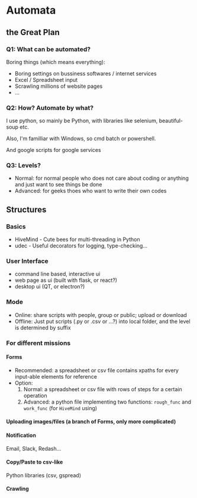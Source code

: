 # Automata
## the **Great Plan**

### Q1: What can be automated?
Boring things (which means everything):
- Boring settings on bussiness softwares / internet services
- Excel / Spreadsheet input
- Scrawling millions of website pages
- ...

### Q2: How? Automate by what?
I use python, so mainly be Python, with libraries like selenium, beautiful-soup etc.

Also, I'm familliar with Windows, so cmd batch or powershell.

And google scripts for google services

### Q3: Levels?
- Normal: for normal people who does not care about coding or anything and just want to see things be done
- Advanced: for geeks thoes who want to write their own codes

## Structures

### Basics
- HiveMind - Cute bees for multi-threading in Python
- udec - Useful decorators for logging, type-checking...

### User Interface
- command line based, interactive ui
- web page as ui (built with flask, or react?)
- desktop ui (QT, or electron?)

### Mode
- Online: share scripts with people, group or public; upload or download
- Offline: Just put scripts (.py or .csv or ...?) into local folder, and the level is determined by suffix


### For different missions
#### Forms
- Recommended: a spreadsheet or csv file contains xpaths for every input-able elements for reference
- Option:
    1. Normal: a spreadsheet or csv file with rows of steps for a certain operation
    2. Advanced: a python file implementing two functions: `rough_func` and `work_func` (for `HiveMind` using)
#### Uploading images/files (a branch of Forms, only more complicated)
#### Notification
Email, Slack, Redash...
#### Copy/Paste to csv-like
Python libraries (csv, gspread)
#### Crawling